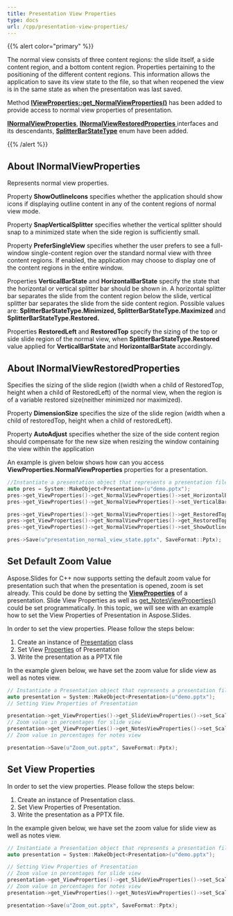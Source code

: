 ```yaml
---
title: Presentation View Properties
type: docs
url: /cpp/presentation-view-properties/
---
```


{{% alert color="primary" %}} 

The normal view consists of three content regions: the slide itself, a side content region, and a bottom content region. Properties pertaining to the positioning of the different content regions. This information allows the application to save its view state to the file, so that when reopened the view is in the same state as when the presentation was last saved.

Method [**IViewProperties::get_NormalViewProperties()**](https://apireference.aspose.com/slides/cpp/class/aspose.slides.i_view_properties#aa8add44edf3e3ac578e0bf8f32617b06) has been added to provide access to normal view properties of presentation. 

[**INormalViewProperties**](https://apireference.aspose.com/slides/cpp/class/aspose.slides.i_normal_view_properties), [**INormalViewRestoredProperties** ](https://apireference.aspose.com/slides/cpp/class/aspose.slides.i_normal_view_restored_properties)interfaces and its descendants, [**SplitterBarStateType**](https://apireference.aspose.com/slides/cpp/namespace/aspose.slides#ac12b36e68eb35cfd6ae026915e071950) enum have been added.

{{% /alert %}} 



## **About INormalViewProperties** #

Represents normal view properties.

Property **ShowOutlineIcons** specifies whether the application should show icons if displaying outline content in any of the content regions of normal view mode.

Property **SnapVerticalSplitter** specifies whether the vertical splitter should snap to a minimized state when the side region is sufficiently small.

Property **PreferSingleView** specifies whether the user prefers to see a full-window single-content region over the standard normal view with three content regions. If enabled, the application may choose to display one of the content regions in the entire window.

Properties **VerticalBarState** and **HorizontalBarState** specify the state that the horizontal or vertical splitter bar should be shown in. A horizontal splitter bar separates the slide from the content region below the slide, vertical splitter bar separates the slide from the side content region. Possible values are: **SplitterBarStateType.Minimized, SplitterBarStateType.Maximized** and **SplitterBarStateType.Restored.**

Properties **RestoredLeft** and **RestoredTop** specify the sizing of the top or side slide region of the normal view, when **SplitterBarStateType.Restored** value applied for **VerticalBarState** and **HorizontalBarState** accordingly.



## **About INormalViewRestoredProperties** #

Specifies the sizing of the slide region ((width when a child of RestoredTop, height when a child of RestoredLeft) of the normal view, when the region is of a variable restored size(neither minimized nor maximized). 

Property **DimensionSize** specifies the size of the slide region (width when a child of restoredTop, height when a child of restoredLeft).

Property **AutoAdjust** specifies whether the size of the side content region should compensate for the new size when resizing the window containing the view within the application

An example is given below shows how can you access **ViewProperties.NormalViewProperties** properties for a presentation.

``` cpp
//Instantiate a presentation object that represents a presentation file
auto pres = System::MakeObject<Presentation>(u"demo.pptx");
pres->get_ViewProperties()->get_NormalViewProperties()->set_HorizontalBarState(SplitterBarStateType::Restored);
pres->get_ViewProperties()->get_NormalViewProperties()->set_VerticalBarState(SplitterBarStateType::Maximized);

pres->get_ViewProperties()->get_NormalViewProperties()->get_RestoredTop()->set_AutoAdjust(true);
pres->get_ViewProperties()->get_NormalViewProperties()->get_RestoredTop()->set_DimensionSize(80.0f);
pres->get_ViewProperties()->get_NormalViewProperties()->set_ShowOutlineIcons(true);

pres->Save(u"presentation_normal_view_state.pptx", SaveFormat::Pptx);
```


## **Set Default Zoom Value**
Aspose.Slides for C++ now supports setting the default zoom value for presentation such that when the presentation is opened, zoom is set already. This could be done by setting the [**ViewProperties**](https://apireference.aspose.com/slides/cpp/class/aspose.slides.view_properties) of a presentation. Slide View Properties as well as [get_NotesViewProperties()](https://apireference.aspose.com/slides/cpp/class/aspose.slides.view_properties#a86ad6559c9c0768d8210fdb86c86cf98) could be set programmatically. In this topic, we will see with an example how to set the View Properties of Presentation in Aspose.Slides.

In order to set the view properties. Please follow the steps below:

1. Create an instance of [Presentation](https://apireference.aspose.com/slides/cpp/class/aspose.slides.presentation) class
1. Set View [Properties](https://apireference.aspose.com/slides/cpp/class/aspose.slides.view_properties) of Presentation
1. Write the presentation as a PPTX file

In the example given below, we have set the zoom value for slide view as well as notes view.

``` cpp
// Instantiate a Presentation object that represents a presentation file
auto presentation = System::MakeObject<Presentation>(u"demo.pptx");
// Setting View Properties of Presentation

presentation->get_ViewProperties()->get_SlideViewProperties()->set_Scale(100);
// Zoom value in percentages for slide view
presentation->get_ViewProperties()->get_NotesViewProperties()->set_Scale(100);
// Zoom value in percentages for notes view 

presentation->Save(u"Zoom_out.pptx", SaveFormat::Pptx);
```



## **Set View Properties**
In order to set the view properties. Please follow the steps below:

1. Create an instance of Presentation class.
1. Set View Properties of Presentation.
1. Write the presentation as a PPTX file.

In the example given below, we have set the zoom value for slide view as well as notes view.

``` cpp
// Instantiate a Presentation object that represents a presentation file
auto presentation = System::MakeObject<Presentation>(u"demo.pptx");

// Setting View Properties of Presentation
// Zoom value in percentages for slide view
presentation->get_ViewProperties()->get_SlideViewProperties()->set_Scale(100);
// Zoom value in percentages for notes view
presentation->get_ViewProperties()->get_NotesViewProperties()->set_Scale(100);

presentation->Save(u"Zoom_out.pptx", SaveFormat::Pptx);
```


